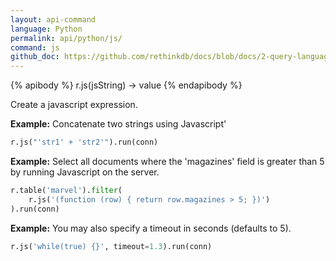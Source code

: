```yaml
---
layout: api-command 
language: Python
permalink: api/python/js/
command: js
github_doc: https://github.com/rethinkdb/docs/blob/docs/2-query-language/api/python/control-structures/js.md
---
```


{% apibody %}
r.js(jsString) &rarr; value
{% endapibody %}

Create a javascript expression.

__Example:__ Concatenate two strings using Javascript'

```py
r.js("'str1' + 'str2'").run(conn)
```

__Example:__ Select all documents where the 'magazines' field is greater than 5 by running Javascript on the server.

```py
r.table('marvel').filter(
    r.js('(function (row) { return row.magazines > 5; })')
).run(conn)
```


__Example:__ You may also specify a timeout in seconds (defaults to 5).

```py
r.js('while(true) {}', timeout=1.3).run(conn)
```

